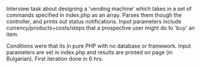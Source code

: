 Interview task about designing a 'vending machine' which takes in a set of commands specified in index.php as an array. Parses them though the controller, and prints out status notifications. Input parameters include currency/products+costs/steps that a prospective user might do to 'buy' an item.

Conditions were that its in pure PHP with no database or framework. Input parameters are set in index.php and results are printed on page (in Bulgarian).
First iteration done in 6 hrs.